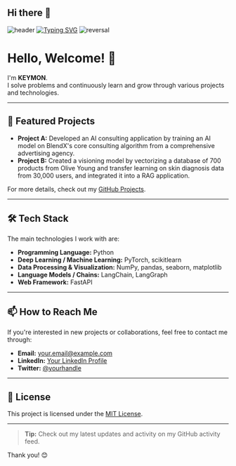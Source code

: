 ## Hi there 👋
![header](https://capsule-render.vercel.app/api?type=waving&color=gradient&customColorList=10&height=200&text=keymon%20ai_git&fontSize=50&animation=twinkling&fontAlign=68&fontAlignY=36)
[![Typing SVG](https://readme-typing-svg.demolab.com?font=Fira+Code&pause=1000&color=F71DA9&random=true&width=435&lines=Less+is+Better;A.I+Engineer+%2F+A.I+Service+Architect;Problem+makes+a+new+one)](https://git.io/typing-svg)
![reversal](https://capsule-render.vercel.app/api?type=rect&text=RECT&fontAlign=30&fontSize=30&desc=Use%20theme&descAlign=60&descAlignY=50&theme=radical)
<!--
**ProdKEYMON/ProdKEYMON** is a ✨ _special_ ✨ repository because its `README.md` (this file) appears on your GitHub profile.

Here are some ideas to get you started:

- 🔭 I’m currently working on ...
- 🌱 I’m currently learning ...
- 👯 I’m looking to collaborate on ...
- 🤔 I’m looking for help with ...
- 💬 Ask me about ...
- 📫 How to reach me: ...
- 😄 Pronouns: ...
- ⚡ Fun fact: ...
-->
# Hello, Welcome! 👋

I'm **KEYMON**.  
I solve problems and continuously learn and grow through various projects and technologies.

---

## 🚀 Featured Projects

- **Project A:** Developed an AI consulting application by training an AI model on BlendX's core consulting algorithm from a comprehensive advertising agency.
- **Project B:** Created a visioning model by vectorizing a database of 700 products from Olive Young and transfer learning on skin diagnosis data from 30,000 users, and integrated it into a RAG application.

For more details, check out my [GitHub Projects]([https://github.com/yourusername?tab=repositories](https://github.com/ProdKEYMON)).

---

## 🛠️ Tech Stack

The main technologies I work with are:

- **Programming Language:** Python
- **Deep Learning / Machine Learning:** PyTorch, scikitlearn
- **Data Processing & Visualization:** NumPy, pandas, seaborn, matplotlib
- **Language Models / Chains:** LangChain, LangGraph
- **Web Framework:** FastAPI

---

## 📫 How to Reach Me

If you're interested in new projects or collaborations, feel free to contact me through:

- **Email:** [your.email@example.com](mailto:prod.keymon@gmail.com)
- **LinkedIn:** [Your LinkedIn Profile]([https://www.linkedin.com/in/keymon](https://www.linkedin.com/in/keymon/))
- **Twitter:** [@yourhandle]([https://twitter.com/yourhandle](https://x.com/ProdKeymon))

---

## 📄 License

This project is licensed under the [MIT License](LICENSE).

---

> **Tip:** Check out my latest updates and activity on my GitHub activity feed.

Thank you! 😊
